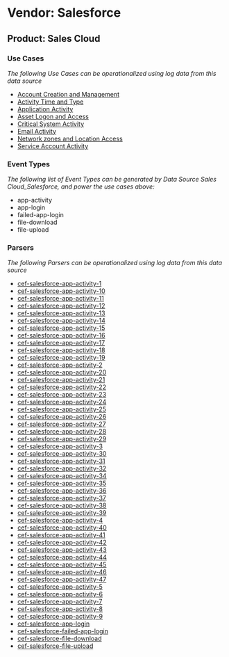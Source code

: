 Vendor: Salesforce
==================
Product: Sales Cloud
--------------------

### Use Cases

_The following Use Cases can be operationalized using log data from this data source_

* [Account Creation and Management](../UseCases/usecase_account_creation_and_management.md)
* [Activity Time  and Type](../UseCases/usecase_activity_time__and_type.md)
* [Application Activity](../UseCases/usecase_application_activity.md)
* [Asset Logon and Access](../UseCases/usecase_asset_logon_and_access.md)
* [Critical System Activity](../UseCases/usecase_critical_system_activity.md)
* [Email Activity](../UseCases/usecase_email_activity.md)
* [Network zones and Location Access](../UseCases/usecase_network_zones_and_location_access.md)
* [Service Account Activity](../UseCases/usecase_service_account_activity.md)


### Event Types

_The following list of Event Types can be generated by Data Source Sales Cloud_Salesforce, and power the use cases above:_

- app-activity
- app-login
- failed-app-login
- file-download
- file-upload


### Parsers

_The following Parsers can be operationalized using log data from this data source_

* [cef-salesforce-app-activity-1](../Parsers/parserContent_cef-salesforce-app-activity-1.md)
* [cef-salesforce-app-activity-10](../Parsers/parserContent_cef-salesforce-app-activity-10.md)
* [cef-salesforce-app-activity-11](../Parsers/parserContent_cef-salesforce-app-activity-11.md)
* [cef-salesforce-app-activity-12](../Parsers/parserContent_cef-salesforce-app-activity-12.md)
* [cef-salesforce-app-activity-13](../Parsers/parserContent_cef-salesforce-app-activity-13.md)
* [cef-salesforce-app-activity-14](../Parsers/parserContent_cef-salesforce-app-activity-14.md)
* [cef-salesforce-app-activity-15](../Parsers/parserContent_cef-salesforce-app-activity-15.md)
* [cef-salesforce-app-activity-16](../Parsers/parserContent_cef-salesforce-app-activity-16.md)
* [cef-salesforce-app-activity-17](../Parsers/parserContent_cef-salesforce-app-activity-17.md)
* [cef-salesforce-app-activity-18](../Parsers/parserContent_cef-salesforce-app-activity-18.md)
* [cef-salesforce-app-activity-19](../Parsers/parserContent_cef-salesforce-app-activity-19.md)
* [cef-salesforce-app-activity-2](../Parsers/parserContent_cef-salesforce-app-activity-2.md)
* [cef-salesforce-app-activity-20](../Parsers/parserContent_cef-salesforce-app-activity-20.md)
* [cef-salesforce-app-activity-21](../Parsers/parserContent_cef-salesforce-app-activity-21.md)
* [cef-salesforce-app-activity-22](../Parsers/parserContent_cef-salesforce-app-activity-22.md)
* [cef-salesforce-app-activity-23](../Parsers/parserContent_cef-salesforce-app-activity-23.md)
* [cef-salesforce-app-activity-24](../Parsers/parserContent_cef-salesforce-app-activity-24.md)
* [cef-salesforce-app-activity-25](../Parsers/parserContent_cef-salesforce-app-activity-25.md)
* [cef-salesforce-app-activity-26](../Parsers/parserContent_cef-salesforce-app-activity-26.md)
* [cef-salesforce-app-activity-27](../Parsers/parserContent_cef-salesforce-app-activity-27.md)
* [cef-salesforce-app-activity-28](../Parsers/parserContent_cef-salesforce-app-activity-28.md)
* [cef-salesforce-app-activity-29](../Parsers/parserContent_cef-salesforce-app-activity-29.md)
* [cef-salesforce-app-activity-3](../Parsers/parserContent_cef-salesforce-app-activity-3.md)
* [cef-salesforce-app-activity-30](../Parsers/parserContent_cef-salesforce-app-activity-30.md)
* [cef-salesforce-app-activity-31](../Parsers/parserContent_cef-salesforce-app-activity-31.md)
* [cef-salesforce-app-activity-32](../Parsers/parserContent_cef-salesforce-app-activity-32.md)
* [cef-salesforce-app-activity-34](../Parsers/parserContent_cef-salesforce-app-activity-34.md)
* [cef-salesforce-app-activity-35](../Parsers/parserContent_cef-salesforce-app-activity-35.md)
* [cef-salesforce-app-activity-36](../Parsers/parserContent_cef-salesforce-app-activity-36.md)
* [cef-salesforce-app-activity-37](../Parsers/parserContent_cef-salesforce-app-activity-37.md)
* [cef-salesforce-app-activity-38](../Parsers/parserContent_cef-salesforce-app-activity-38.md)
* [cef-salesforce-app-activity-39](../Parsers/parserContent_cef-salesforce-app-activity-39.md)
* [cef-salesforce-app-activity-4](../Parsers/parserContent_cef-salesforce-app-activity-4.md)
* [cef-salesforce-app-activity-40](../Parsers/parserContent_cef-salesforce-app-activity-40.md)
* [cef-salesforce-app-activity-41](../Parsers/parserContent_cef-salesforce-app-activity-41.md)
* [cef-salesforce-app-activity-42](../Parsers/parserContent_cef-salesforce-app-activity-42.md)
* [cef-salesforce-app-activity-43](../Parsers/parserContent_cef-salesforce-app-activity-43.md)
* [cef-salesforce-app-activity-44](../Parsers/parserContent_cef-salesforce-app-activity-44.md)
* [cef-salesforce-app-activity-45](../Parsers/parserContent_cef-salesforce-app-activity-45.md)
* [cef-salesforce-app-activity-46](../Parsers/parserContent_cef-salesforce-app-activity-46.md)
* [cef-salesforce-app-activity-47](../Parsers/parserContent_cef-salesforce-app-activity-47.md)
* [cef-salesforce-app-activity-5](../Parsers/parserContent_cef-salesforce-app-activity-5.md)
* [cef-salesforce-app-activity-6](../Parsers/parserContent_cef-salesforce-app-activity-6.md)
* [cef-salesforce-app-activity-7](../Parsers/parserContent_cef-salesforce-app-activity-7.md)
* [cef-salesforce-app-activity-8](../Parsers/parserContent_cef-salesforce-app-activity-8.md)
* [cef-salesforce-app-activity-9](../Parsers/parserContent_cef-salesforce-app-activity-9.md)
* [cef-salesforce-app-login](../Parsers/parserContent_cef-salesforce-app-login.md)
* [cef-salesforce-failed-app-login](../Parsers/parserContent_cef-salesforce-failed-app-login.md)
* [cef-salesforce-file-download](../Parsers/parserContent_cef-salesforce-file-download.md)
* [cef-salesforce-file-upload](../Parsers/parserContent_cef-salesforce-file-upload.md)
